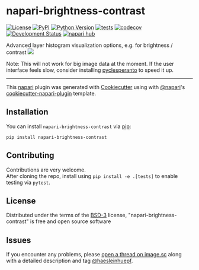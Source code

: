 # napari-brightness-contrast

[![License](https://img.shields.io/pypi/l/napari-brightness-contrast.svg?color=green)](https://github.com/haesleinhuepf/napari-brightness-contrast/raw/master/LICENSE)
[![PyPI](https://img.shields.io/pypi/v/napari-brightness-contrast.svg?color=green)](https://pypi.org/project/napari-brightness-contrast)
[![Python Version](https://img.shields.io/pypi/pyversions/napari-brightness-contrast.svg?color=green)](https://python.org)
[![tests](https://github.com/haesleinhuepf/napari-brightness-contrast/workflows/tests/badge.svg)](https://github.com/haesleinhuepf/napari-brightness-contrast/actions)
[![codecov](https://codecov.io/gh/haesleinhuepf/napari-brightness-contrast/branch/master/graph/badge.svg)](https://codecov.io/gh/haesleinhuepf/napari-brightness-contrast)
[![Development Status](https://img.shields.io/pypi/status/napari-brightness-contrast.svg)](https://en.wikipedia.org/wiki/Software_release_life_cycle#Alpha)
[![napari hub](https://img.shields.io/endpoint?url=https://api.napari-hub.org/shields/napari-brightness-contrast)](https://napari-hub.org/plugins/napari-brightness-contrast)

Advanced layer histogram visualization options, e.g. for brightness / contrast
![](https://github.com/haesleinhuepf/napari-brightness-contrast/blob/main/docs/images/napari-brightness-contrast3.gif?raw=true)

Note: This will not work for big image data at the moment. 
If the user interface feels slow, consider installing [pyclesperanto](https://github.com/clEsperanto/pyclesperanto_prototype) to speed it up.

----------------------------------

This [napari] plugin was generated with [Cookiecutter] using with [@napari]'s [cookiecutter-napari-plugin] template.

<!--
Don't miss the full getting started guide to set up your new package:
https://github.com/napari/cookiecutter-napari-plugin#getting-started

and review the napari docs for plugin developers:
https://napari.org/docs/plugins/index.html
-->

## Installation

You can install `napari-brightness-contrast` via [pip]:

    pip install napari-brightness-contrast

## Contributing

Contributions are very welcome.  
After cloning the repo, install using `pip install -e .[tests]` to enable testing via `pytest`.

## License

Distributed under the terms of the [BSD-3] license,
"napari-brightness-contrast" is free and open source software

## Issues

If you encounter any problems, please [open a thread on image.sc](https://image.sc) along with a detailed description and tag [@haesleinhuepf](https://github.com/haesleinhuepf).

[napari]: https://github.com/napari/napari
[Cookiecutter]: https://github.com/audreyr/cookiecutter
[@napari]: https://github.com/napari
[MIT]: http://opensource.org/licenses/MIT
[BSD-3]: http://opensource.org/licenses/BSD-3-Clause
[GNU GPL v3.0]: http://www.gnu.org/licenses/gpl-3.0.txt
[GNU LGPL v3.0]: http://www.gnu.org/licenses/lgpl-3.0.txt
[Apache Software License 2.0]: http://www.apache.org/licenses/LICENSE-2.0
[Mozilla Public License 2.0]: https://www.mozilla.org/media/MPL/2.0/index.txt
[cookiecutter-napari-plugin]: https://github.com/napari/cookiecutter-napari-plugin
[file an issue]: https://github.com/haesleinhuepf/napari-brightness-contrast/issues
[napari]: https://github.com/napari/napari
[tox]: https://tox.readthedocs.io/en/latest/
[pip]: https://pypi.org/project/pip/
[PyPI]: https://pypi.org/
